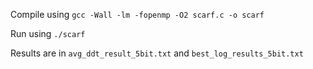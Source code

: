 Compile using ```gcc -Wall -lm -fopenmp -O2 scarf.c -o scarf ```

Run using ```./scarf```

Results are in ```avg_ddt_result_5bit.txt``` and ```best_log_results_5bit.txt```
